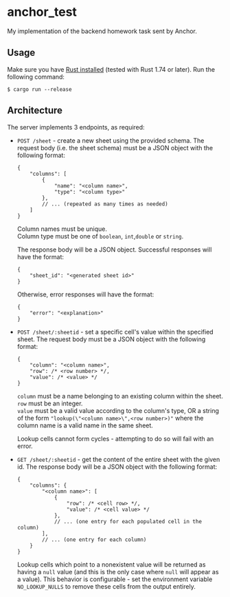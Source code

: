 # anchor_test
My implementation of the backend homework task sent by Anchor.

## Usage
Make sure you have [Rust installed](https://rustup.rs/) (tested with Rust 1.74 or later). Run the following command:
```
$ cargo run --release
```

## Architecture
The server implements 3 endpoints, as required:
- `POST /sheet` - create a new sheet using the provided schema.
    The request body (i.e. the sheet schema) must be a JSON object with the following format:
    ```json5
    {
        "columns": [
            {
                "name": "<column name>",
                "type": "<column type>"
            },
            // ... (repeated as many times as needed)
        ]
    }
    ```
    Column names must be unique.  
    Column type must be one of `boolean`, `int`,`double` or `string`.

    The response body will be a JSON object. Successful responses will have the format:
    ```json5
    {
        "sheet_id": "<generated sheet id>"
    }
    ```
    Otherwise, error responses will have the format:
    ```json5
    {
        "error": "<explanation>"
    }
    ```

- `POST /sheet/:sheetid` - set a specific cell's value within the specified sheet.
    The request body must be a JSON object with the following format:
    ```json5
    {
        "column": "<column name>",
        "row": /* <row number> */,
        "value": /* <value> */
    }
    ```
    `column` must be a name belonging to an existing column within the sheet.  
    `row` must be an integer.  
    `value` must be a valid value according to the column's type, OR a string of the form `"lookup(\"<column name>\",<row number>)"` where the column name is a valid name in the same sheet.

    Lookup cells cannot form cycles - attempting to do so will fail with an error.

- `GET /sheet/:sheetid` - get the content of the entire sheet with the given id.
    The response body will be a JSON object with the following format:
    ```json5
    {
        "columns": {
            "<column name>": [
                {
                    "row": /* <cell row> */,
                    "value": /* <cell value> */
                },
                // ... (one entry for each populated cell in the column)
            ],
            // ... (one entry for each column)
        }
    }
    ```
    Lookup cells which point to a nonexistent value will be returned as having a `null` value (and this is the only case where `null` will appear as a value). This behavior is configurable - set the environment variable `NO_LOOKUP_NULLS` to remove these cells from the output entirely.